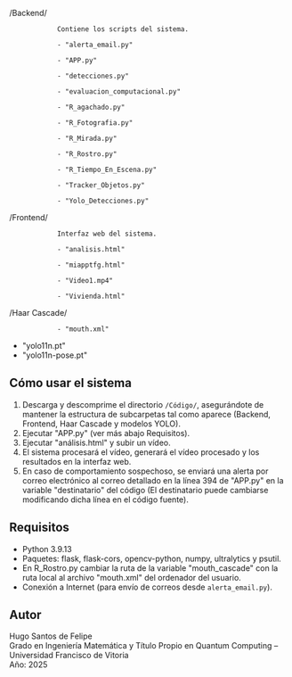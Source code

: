 /Backend/

				Contiene los scripts del sistema.

				- "alerta_email.py"

				- "APP.py"

				- "detecciones.py"

				- "evaluacion_computacional.py"

				- "R_agachado.py"

				- "R_Fotografia.py"

				- "R_Mirada.py"

				- "R_Rostro.py"

				- "R_Tiempo_En_Escena.py"

				- "Tracker_Objetos.py"

				- "Yolo_Detecciones.py"

/Frontend/
				
				Interfaz web del sistema.

				- "analisis.html"

				- "miapptfg.html"

				- "Video1.mp4"

				- "Vivienda.html"

/Haar Cascade/

				- "mouth.xml"

- "yolo11n.pt"
- "yolo11n-pose.pt"
  

Cómo usar el sistema
---------------------

1. Descarga y descomprime el directorio `/Código/`, asegurándote de mantener la estructura de subcarpetas tal como aparece (Backend, Frontend, Haar Cascade y modelos YOLO).
2. Ejecutar "APP.py" (ver más abajo Requisitos).
3. Ejecutar "análisis.html" y subir un vídeo.
4. El sistema procesará el vídeo, generará el vídeo procesado y los resultados en la interfaz web.
5. En caso de comportamiento sospechoso, se enviará una alerta por correo electrónico al correo detallado en la línea 394 de "APP.py" en la variable "destinatario" del código (El destinatario puede cambiarse modificando dicha línea en el código fuente).


Requisitos
-----------

- Python 3.9.13
- Paquetes: flask, flask-cors, opencv-python, numpy, ultralytics y psutil.
- En R_Rostro.py cambiar la ruta de la variable "mouth_cascade" con la ruta local al archivo "mouth.xml" del ordenador del usuario.
- Conexión a Internet (para envío de correos desde `alerta_email.py`).

  
Autor
------
Hugo Santos de Felipe  
Grado en Ingeniería Matemática y Título Propio en Quantum Computing – Universidad Francisco de Vitoria  
Año: 2025

   
